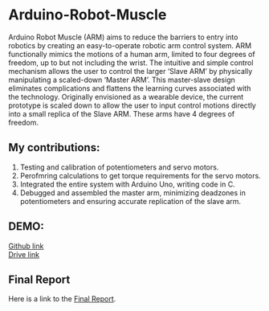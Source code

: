 # Arduino-Robot-Muscle
Arduino Robot Muscle (ARM) aims to reduce the barriers to entry into robotics by creating an easy-to-operate robotic arm control system. ARM functionally mimics the motions of a human arm, limited to four degrees of freedom, up to but not including the wrist. The  intuitive and simple control mechanism allows the user to control the larger ‘Slave ARM’ by physically manipulating a scaled-down ‘Master ARM’. This master-slave design eliminates complications and flattens the learning curves associated with the technology. Originally envisioned as a wearable device, the current prototype is scaled down to allow the user to input control motions directly into a small replica of the Slave ARM. These arms have 4 degrees of freedom. <br>

## My contributions:
1. Testing and calibration of potentiometers and servo motors.
2. Perofmring calculations to get torque requirements for the servo motors.
3. Integrated the entire system with Arduino Uno, writing code in C.
4. Debugged and assembled the master arm, minimizing deadzones in potentiometers and ensuring accurate replication of the slave arm.

## DEMO:
[Github link](/demo.mp4) <br>
[Drive link](https://drive.google.com/file/d/1go8qnV8zQqpMuG9rQITsroQbAiZ7AGhw/view?usp=sharing)

## Final Report
Here is a link to the [Final Report](https://docs.google.com/document/d/1Iz7mN8Wtb5xIldN14U79xYR_T7Zti1-vFZ0qVjRTIno/edit?usp=sharing).



